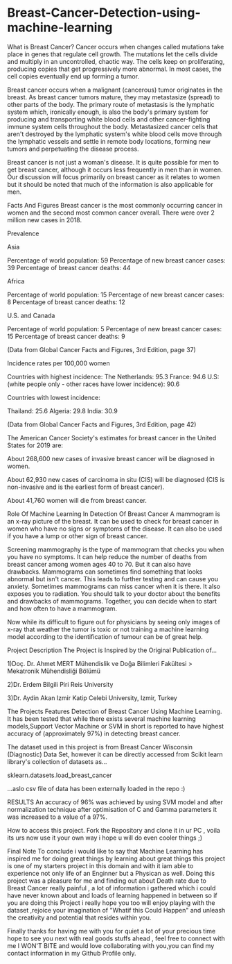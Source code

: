 # Breast-Cancer-Detection-using-machine-learning
What is Breast Cancer?
Cancer occurs when changes called mutations take place in genes that regulate cell growth. The mutations let the cells divide and multiply in an uncontrolled, chaotic way. The cells keep on proliferating, producing copies that get progressively more abnormal. In most cases, the cell copies eventually end up forming a tumor.

Breast cancer occurs when a malignant (cancerous) tumor originates in the breast. As breast cancer tumors mature, they may metastasize (spread) to other parts of the body. The primary route of metastasis is the lymphatic system which, ironically enough, is also the body's primary system for producing and transporting white blood cells and other cancer-fighting immune system cells throughout the body. Metastasized cancer cells that aren't destroyed by the lymphatic system's white blood cells move through the lymphatic vessels and settle in remote body locations, forming new tumors and perpetuating the disease process.

Breast cancer is not just a woman's disease. It is quite possible for men to get breast cancer, although it occurs less frequently in men than in women. Our discussion will focus primarily on breast cancer as it relates to women but it should be noted that much of the information is also applicable for men.

Facts And Figures
Breast cancer is the most commonly occurring cancer in women and the second most common cancer overall. There were over 2 million new cases in 2018.

Prevalence

Asia

Percentage of world population: 59 Percentage of new breast cancer cases: 39 Percentage of breast cancer deaths: 44

Africa

Percentage of world population: 15 Percentage of new breast cancer cases: 8 Percentage of breast cancer deaths: 12

U.S. and Canada

Percentage of world population: 5 Percentage of new breast cancer cases: 15 Percentage of breast cancer deaths: 9

(Data from Global Cancer Facts and Figures, 3rd Edition, page 37)

Incidence rates per 100,000 women

Countries with highest incidence: The Netherlands: 95.3 France: 94.6 U.S: (white people only - other races have lower incidence): 90.6

Countries with lowest incidence:

Thailand: 25.6 Algeria: 29.8 India: 30.9

(Data from Global Cancer Facts and Figures, 3rd Edition, page 42)

The American Cancer Society's estimates for breast cancer in the United States for 2019 are:

About 268,600 new cases of invasive breast cancer will be diagnosed in women.

About 62,930 new cases of carcinoma in situ (CIS) will be diagnosed (CIS is non-invasive and is the earliest form of breast cancer).

About 41,760 women will die from breast cancer.

Role Of Machine Learning In Detection Of Breast Cancer
A mammogram is an x-ray picture of the breast. It can be used to check for breast cancer in women who have no signs or symptoms of the disease. It can also be used if you have a lump or other sign of breast cancer.

Screening mammography is the type of mammogram that checks you when you have no symptoms. It can help reduce the number of deaths from breast cancer among women ages 40 to 70. But it can also have drawbacks. Mammograms can sometimes find something that looks abnormal but isn't cancer. This leads to further testing and can cause you anxiety. Sometimes mammograms can miss cancer when it is there. It also exposes you to radiation. You should talk to your doctor about the benefits and drawbacks of mammograms. Together, you can decide when to start and how often to have a mammogram.

Now while its difficult to figure out for physicians by seeing only images of x-ray that weather the tumor is toxic or not training a machine learning model according to the identification of tumour can be of great help.

Project Description
The Project is Inspired by the Original Publication of...

1)Doç. Dr. Ahmet MERT Mühendislik ve Doğa Bilimleri Fakültesi > Mekatronik Mühendisliği Bölümü

2)Dr. Erdem Bilgili Piri Reis University

3)Dr. Aydin Akan Izmir Katip Celebi University, Izmir, Turkey

The Projects Features Detection of Breast Cancer Using Machine Learning. It has been tested that while there exists several machine learning models,Support Vector Machine or SVM in short is reported to have highest accuracy of (approximately 97%) in detecting breast cancer.

The dataset used in this project is from Breast Cancer Wisconsin (Diagnostic) Data Set, however it can be directly accessed from Scikit learn library's collection of datasets as...

sklearn.datasets.load_breast_cancer

...aslo csv file of data has been externally loaded in the repo :)

RESULTS
An accuracy of 96% was achieved by using SVM model and after normalization technique after optimisation of C and Gamma parameters it was increased to a value of a 97%.

How to access this project.
Fork the Repository and clone it in ur PC , voila its urs now use it your own way i hope u will do even cooler things ;)

Final Note
To conclude i would like to say that Machine Learning has inspired me for doing great things by learning about great things this project is one of my starters project in this domain and with it iam able to experience not only life of an Enginner but a Physican as well. Doing this project was a pleasure for me and finding out about Death rate due to Breast Cancer really painful , a lot of information i gathered which i could have never known about and loads of learning happened in between so if you are doing this Project i really hope you too will enjoy playing with the dataset ,rejoice your imagination of "Whatif this Could Happen" and unleash the creativity and potential that resides within you.

Finally thanks for having me with you for quiet a lot of your precious time hope to see you next with real goods stuffs ahead , feel free to connect with me I WON'T BITE and would love collaborating with you,you can find my contact information in my Github Profile only.

